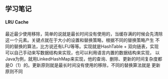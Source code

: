 ## 学习笔记

#### LRU Cache

最近最少使用移除，简单的说就是最长时间没有使用的，当缓存满的时候会先清除这一个元素。关键点就在于大小的设置和替换策略，根据不同的替换策略产生
不同的替换的算法，比方说还有LFU等等。实现就是HashTable + 双向链表，实现可以自己手动来写数据结构来实现，也可以利用语言内置的数据结构来实现，
以Java为例，就用LinkedHashMap来实现，他的查询、删除、更新的时间复杂度都是O（1）的。更新原则就是最长时间没有使用的移除，不同的替换算法就是
更新原则不同